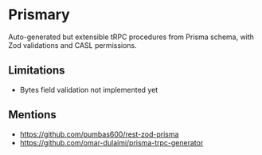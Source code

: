 # Prismary

Auto-generated but extensible tRPC procedures from Prisma schema, with Zod validations and CASL permissions.

## Limitations

- Bytes field validation not implemented yet

## Mentions

- https://github.com/pumbas600/rest-zod-prisma
- https://github.com/omar-dulaimi/prisma-trpc-generator
